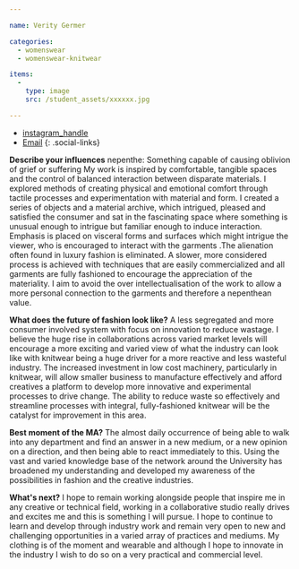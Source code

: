 ```yaml
---

name: Verity Germer

categories:
  - womenswear
  - womenswear-knitwear

items:
  -
    type: image
    src: /student_assets/xxxxxx.jpg

---
```


* [instagram_handle](https://www.instagram.com/veritycsg/)
* [Email](mailto:verity.germer@network.rca.ac.uk)
{: .social-links}

**Describe your influences**
nepenthe: Something capable of causing oblivion of grief or suffering
My work is inspired by comfortable, tangible spaces and the control of balanced interaction between disparate materials. I explored methods of creating physical and emotional comfort through tactile processes and experimentation with material and form. I created a series of objects and a material archive, which intrigued, pleased and satisfied the consumer and sat in the fascinating space where something is unusual enough to intrigue but familiar enough to induce interaction.  Emphasis is placed on visceral forms and surfaces which might intrigue the viewer, who is encouraged to interact with the garments .The alienation often found in luxury fashion is eliminated.  A slower, more considered process is achieved with techniques that are easily commercialized and all garments are fully fashioned to encourage the appreciation of the materiality. I aim to avoid the over intellectualisation of the work to allow a more personal connection to the garments and therefore a nepenthean value.

**What does the future of fashion look like?**
A less segregated and more consumer involved system with focus on innovation to reduce wastage. I believe the huge rise in collaborations across varied market levels will encourage a more exciting and varied view of what the industry can look like with knitwear being a huge driver for a more reactive and less wasteful industry. The increased investment in low cost machinery, particularly in knitwear, will allow smaller business to manufacture effectively and afford creatives a platform to develop more innovative and experimental processes to drive change. The ability to reduce waste so effectively and streamline processes with integral, fully-fashioned knitwear will be the catalyst for improvement in this area.

**Best moment of the MA?**
The almost daily occurrence of being able to walk into any department and find an answer in a new medium, or a new opinion on a direction, and then being able to react immediately to this. Using the vast and varied knowledge base of the network around the University has broadened my understanding and developed my awareness of the possibilities in fashion and the creative industries.

**What's next?**
I hope to remain working alongside people that inspire me in any creative or technical field, working in a collaborative studio really drives and excites me and this is something I will pursue. I hope to continue to learn and develop through industry work and remain very open to new and challenging opportunities in a varied array of practices and mediums.
My clothing is of the moment and wearable and although I hope to innovate in the industry I wish to do so on a very practical and commercial level.
